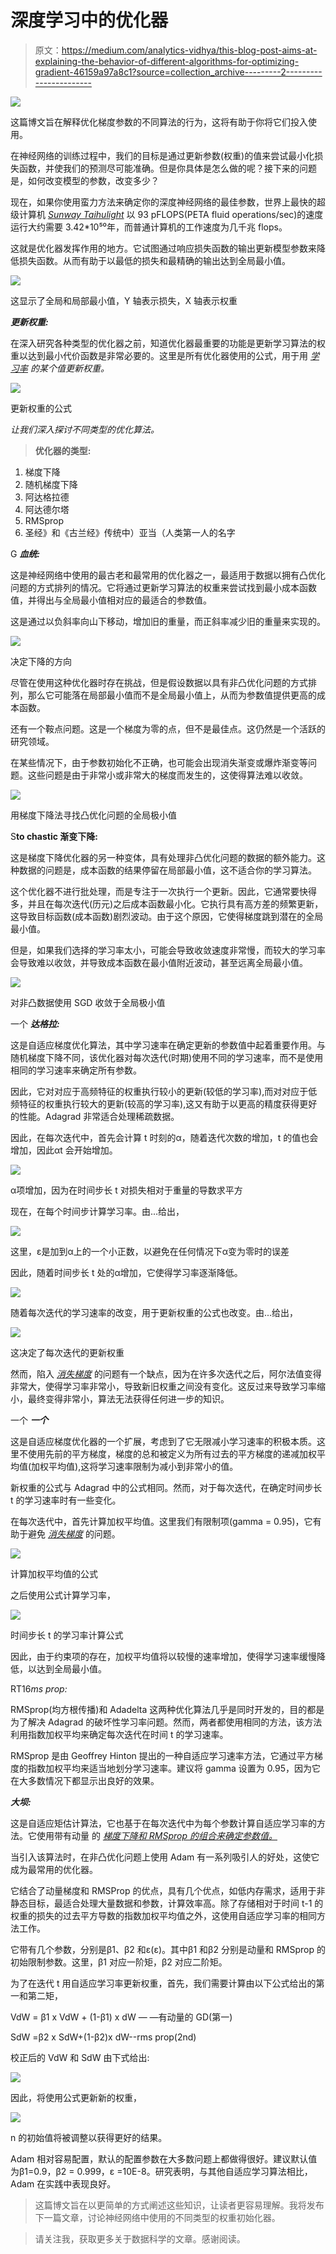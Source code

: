 # 深度学习中的优化器

> 原文：<https://medium.com/analytics-vidhya/this-blog-post-aims-at-explaining-the-behavior-of-different-algorithms-for-optimizing-gradient-46159a97a8c1?source=collection_archive---------2----------------------->

![](img/6de1bb2bddcf9e6b1c1cadeafccec273.png)

这篇博文旨在解释优化梯度参数的不同算法的行为，这将有助于你将它们投入使用。

在神经网络的训练过程中，我们的目标是通过更新参数(权重)的值来尝试最小化损失函数，并使我们的预测尽可能准确。但是你具体是怎么做的呢？接下来的问题是，如何改变模型的参数，改变多少？

现在，如果你使用蛮力方法来确定你的深度神经网络的最佳参数，世界上最快的超级计算机 [*Sunway Taihulight*](https://en.wikipedia.org/wiki/Sunway_TaihuLight) 以 93 pFLOPS(PETA fluid operations/sec)的速度运行大约需要 3.42*10⁵⁰年，而普通计算机的工作速度为几千兆 flops。

这就是优化器发挥作用的地方。它试图通过响应损失函数的输出更新模型参数来降低损失函数。从而有助于以最低的损失和最精确的输出达到全局最小值。

![](img/a9f01ca6c18d5f55a338f1ed8dfb621f.png)

这显示了全局和局部最小值，Y 轴表示损失，X 轴表示权重

***更新权重:***

在深入研究各种类型的优化器之前，知道优化器最重要的功能是更新学习算法的权重以达到最小代价函数是非常必要的。这里是所有优化器使用的公式，用于用 [*学习率*](https://en.wikipedia.org/wiki/Learning_rate) *的某个值更新权重。*

![](img/1da48774451bc894276e8c5fbdd4c521.png)

更新权重的公式

*让我们深入探讨不同类型的优化算法。*

> **优化器的类型:**

1.  梯度下降
2.  随机梯度下降
3.  阿达格拉德
4.  阿达德尔塔
5.  RMSprop
6.  圣经》和《古兰经》传统中）亚当（人类第一人的名字

G ***血统:***

这是神经网络中使用的最古老和最常用的优化器之一，最适用于数据以拥有凸优化问题的方式排列的情况。它将通过更新学习算法的权重来尝试找到最小成本函数值，并得出与全局最小值相对应的最适合的参数值。

这是通过以负斜率向山下移动，增加旧的重量，而正斜率减少旧的重量来实现的。

![](img/18f2eff783c0f029cc9a87958d378b4a.png)

决定下降的方向

尽管在使用这种优化器时存在挑战，但是假设数据以具有非凸优化问题的方式排列，那么它可能落在局部最小值而不是全局最小值上，从而为参数值提供更高的成本函数。

还有一个鞍点问题。这是一个梯度为零的点，但不是最佳点。这仍然是一个活跃的研究领域。

在某些情况下，由于参数初始化不正确，也可能会出现消失渐变或爆炸渐变等问题。这些问题是由于非常小或非常大的梯度而发生的，这使得算法难以收敛。

![](img/a468e616762ff0bc55d256cc55fa1fda.png)

用梯度下降法寻找凸优化问题的全局极小值

S**to chastic 渐变下降:**

这是梯度下降优化器的另一种变体，具有处理非凸优化问题的数据的额外能力。这种数据的问题是，成本函数的结果停留在局部最小值，这不适合你的学习算法。

这个优化器不进行批处理，而是专注于一次执行一个更新。因此，它通常要快得多，并且在每次迭代(历元)之后成本函数最小化。它执行具有高方差的频繁更新，这导致目标函数(成本函数)剧烈波动。由于这个原因，它使得梯度跳到潜在的全局最小值。

但是，如果我们选择的学习率太小，可能会导致收敛速度非常慢，而较大的学习率会导致难以收敛，并导致成本函数在最小值附近波动，甚至远离全局最小值。

![](img/e7e2a970224fd83e1fdbcce50da4dfe9.png)

对非凸数据使用 SGD 收敛于全局极小值

一个 ***达格拉:***

这是自适应梯度优化算法，其中学习速率在确定更新的参数值中起着重要作用。与随机梯度下降不同，该优化器对每次迭代(时期)使用不同的学习速率，而不是使用相同的学习速率来确定所有参数。

因此，它对对应于高频特征的权重执行较小的更新(较低的学习率),而对对应于低频特征的权重执行较大的更新(较高的学习率),这又有助于以更高的精度获得更好的性能。Adagrad 非常适合处理稀疏数据。

因此，在每次迭代中，首先会计算 t 时刻的α，随着迭代次数的增加，t 的值也会增加，因此αt 会开始增加。

![](img/9664405bbf8b07d3606f63966983981c.png)

α项增加，因为在时间步长 t 对损失相对于重量的导数求平方

现在，在每个时间步计算学习率。由...给出，

![](img/05fd1af740564d12d4d7b27ce1504ef6.png)

这里，ε是加到α上的一个小正数，以避免在任何情况下α变为零时的误差

因此，随着时间步长 t 处的α增加，它使得学习率逐渐降低。

![](img/1786885f55a809b143741f83b6680171.png)

随着每次迭代的学习速率的改变，用于更新权重的公式也改变。由...给出，

![](img/a4ceb4baeae8f3da6b3e95084970cc78.png)

这决定了每次迭代的更新权重

然而，陷入 [*消失梯度*](https://en.wikipedia.org/wiki/Vanishing_gradient_problem) 的问题有一个缺点，因为在许多次迭代之后，阿尔法值变得非常大，使得学习率非常小，导致新旧权重之间没有变化。这反过来导致学习率缩小，最终变得非常小，算法无法获得任何进一步的知识。

一个 ***一个***

这是自适应梯度优化器的一个扩展，考虑到了它无限减小学习速率的积极本质。这里不使用先前的平方梯度，梯度的总和被定义为所有过去的平方梯度的递减加权平均值(加权平均值),这将学习速率限制为减小到非常小的值。

新权重的公式与 Adagrad 中的公式相同。然而，对于每次迭代，在确定时间步长 t 的学习速率时有一些变化。

在每次迭代中，首先计算加权平均值。这里我们有限制项(gamma = 0.95)，它有助于避免 [*消失梯度*](https://en.wikipedia.org/wiki/Vanishing_gradient_problem) 的问题。

![](img/b7473ab6ff7394296e4edc827bf6f014.png)

计算加权平均值的公式

之后使用公式计算学习率，

![](img/be6d9b08cc616f2f51369ccf2b91c8ef.png)

时间步长 t 的学习率计算公式

因此，由于约束项的存在，加权平均值将以较慢的速率增加，使得学习速率缓慢降低，以达到全局最小值。

RT16*ms prop:*

RMSprop(均方根传播)和 Adadelta 这两种优化算法几乎是同时开发的，目的都是为了解决 Adagrad 的破坏性学习率问题。然而，两者都使用相同的方法，该方法利用指数加权平均来确定每次迭代在时间 t 的学习速率。

RMSprop 是由 Geoffrey Hinton 提出的一种自适应学习速率方法，它通过平方梯度的指数加权平均来适当地划分学习速率。建议将 gamma 设置为 0.95，因为它在大多数情况下都显示出良好的效果。

***大坝:***

这是自适应矩估计算法，它也基于在每次迭代中为每个参数计算自适应学习率的方法。它使用带有动量 的 [*梯度下降和 RMSprop 的组合来确定参数值。*](https://engmrk.com/gradient-descent-with-momentum/)

当引入该算法时，在非凸优化问题上使用 Adam 有一系列吸引人的好处，这使它成为最常用的优化器。

它结合了动量梯度和 RMSProp 的优点，具有几个优点，如低内存需求，适用于非静态目标，最适合处理大量数据和参数，计算效率高。除了存储相对于时间 t-1 的权重的损失的过去平方导数的指数加权平均值之外，这使用自适应学习率的相同方法工作。

它带有几个参数，分别是β1、β2 和ε(ε)。其中β1 和β2 分别是动量和 RMSprop 的初始限制参数。这里，β1 对应一阶矩，β2 对应二阶矩。

为了在迭代 t 用自适应学习率更新权重，首先，我们需要计算由以下公式给出的第一和第二矩，

VdW = β1 x VdW + (1-β1) x dW — —有动量的 GD(第一)

SdW =β2 x SdW+(1-β2)x dW--rms prop(2nd)

校正后的 VdW 和 SdW 由下式给出:

![](img/bbcf557ab35081f1c156e6144c9caa8d.png)

因此，将使用公式更新新的权重，

![](img/c65a907c2ed7ac18c15c26e6b5af729e.png)

n 的初始值将被调整以获得更好的结果。

Adam 相对容易配置，默认的配置参数在大多数问题上都做得很好。建议默认值为β1=0.9，β2 = 0.999，ε =10E-8。研究表明，与其他自适应学习算法相比，Adam 在实践中表现良好。

> 这篇博文旨在以更简单的方式阐述这些知识，让读者更容易理解。我将发布下一篇文章，讨论神经网络中使用的不同类型的权重初始化器。

> 请关注我，获取更多关于数据科学的文章。感谢阅读。